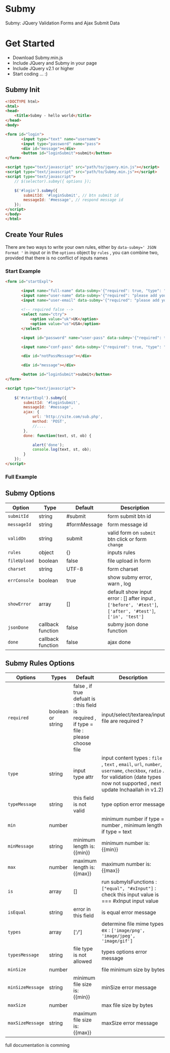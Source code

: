 # Submy
Submy: JQuery Validation Forms and Ajax Submit Data

# Get Started<br>

- Download Submy.min.js
- Include JQuery and Submy in your page 
- Include JQuery v2.1 or higher
- Start coding ... :)

## Submy Init

```html 
<!DOCTYPE html>
<html>
<head>
    <title>Submy - hello world</title>
</head>
<body>

<form id="login">
       <input type="text" name="username">
       <input type="password" name="pass">
       <div id="message"></div>
       <button id="loginSubmit">submit</button>
</form>

<script type="text/javascript" src="path/to/jquery.min.js"></script>
<script type="text/javascript" src="path/to/Submy.min.js"></script>
<script type="text/javascript">
    // $(selector).submy({ options });

    $('#login').submy({
        submitId: '#loginSubmit', // btn submit id
        messageId: '#message', // respond message id
    }); 
</script>    
</body>
</html>
```

## Create Your Rules
There are two ways to write your own rules, either by `data-submy=' JSON Format '` in input or in the `options` object by `rules` , you can combine two, provided that there is no conflict of inputs names

### Start Example
```html
<form id="startExpl">

       <input name="full-name" data-submy='{"required": true, "type": "text", "min": 4, "max": 30}'>
       <input name="user-name" data-submy='{"required": "please add your username", "type": "username", "min": 4, "max": 10, "typeMesasge": "please add a valid username"}'>
       <input name="user-email" data-submy='{"required": "please add your email", "type": "email", "typeMessage": "please add valid email"}'>
       
       <!-- required false -->
       <select name="ctry">  
           <option value="uk">UK</option>
           <option value="us">USA</option>
       </select>

       <input id="password" name="user-pass" data-submy='{"required": true, "type": "password"}'>

       <input name="conf-pass" data-submy='{"required": true, "type": "password", "is": ["equal", "#password"], "showError": ["after": "#notPassMessage"]}'>

       <div id="notPassMessage"></div>

       <div id="message"></div>

       <button id="loginSubmit">submit</button>
</form>

<script type="text/javascript">
    
    $('#startExpl').submy({
        submitId: '#loginSubmit', 
        messageId: '#message',
        ajax: {
            url: 'http://site.com/sub.php',
            method: 'POST',
            //....
        },
        done: function(text, st, ob) {

            alert('done');
            console.log(text, st, ob);
        }
    }); 
</script>  
```

### Full Example

## Submy Options


| Option     | Type              | Default      | Description                                                                                         |
|------------|-------------------|--------------|-----------------------------------------------------------------------------------------------------|
| `submitId`   | string            | #submit      | form submit btn id                                                                                  |
| `messageId`  | string            | #formMessage | form message id                                                                                     |
| `validOn`    | string            | submit       | valid form on `submit` btn click or form `change`                                                       |
| `rules`      | object            | {}           | inputs rules                                                                                        |
| `fileUpload` | boolean           | false        | file upload in form                                                                                 |
| `charset`    | string            | UTF-8        | form charset                                                                                        |
| `errConsole` | boolean           | true         | show submy error, warn , log                                                                        |
| `showError`  | array             | []           | default show input error : [] after input , `['before', '#test']`, `['after', '#test']`, `['in', 'test']` |
| `jsonDone`   | callback function | false        | submy json done function                                                                            |
| `done`       | callback function | false        | ajax done                                                                                           |

## Submy Rules Options
| Options         | Types              | Default                                                                                   | Description                                                                                                                                                          |
|----------------|-------------------|-------------------------------------------------------------------------------------------|----------------------------------------------------------------------------------------------------------------------------------------------------------------------|
| `required`       | boolean or string | false , if true defualt is : this field is required , if type = file : please choose file | input/select/textarea/input file are required ?                                                                                                                      |
| `type`           | string            | input type attr                                                                           | input content types : `file` , `text` , `email`, `url`, `number`, `username`, `checkbox`, `radio` .  for validation (date types now not supported , next update Inchaallah  in v1.2) |
| `typeMessage`    | string            | this field is not valid                                                                   | type option error message                                                                                                                                            |
| `min`            | number            |                                                                                           | minimum number if type = number , minimum length if type = text                                                                                                      |
| `minMessage`     | string            | minimum length is: {{min}} | minimum number is: {{min}}                                   | min option error message                                                                                                                                             |
| `max`           | number            | maximum length is: {{max}} | maximum number is: {{max}}                                   | maximum number if type = number , maximum length if type = text                                                                                                      |
|  `is`             | array             | []                                                                                        | run submyIsFunctions : `["equal", "#xInput"]` : check this input value is === #xInput input value                                                                      |
| `isEqual`        | string            | error in this field                                                                       | is equal error message                                                                                                                                               |
| `types`          | array             | ['*/*']                                                                                   | determine file mime types  ex : `['image/png', 'image/jpeg', 'image/gif']`                                                                                             |
| `typesMessage`   | string            | file type is not allowed                                                                  | types options error message                                                                                                                                          |
| `minSize`        | number            |                                                                                           | file minimum size by bytes                                                                                                                                           |
| `minSizeMessage` | string            | minimum file size is: {{min}}                                                             | minSize error message                                                                                                                                                |
| `maxSize`        | number            |                                                                                           | max file size by bytes                                                                                                                                               |
| `maxSizeMessage` | string            | maximum file size is: {{max}}                                                             | maxSize error message                                                                                                                                                |


full documentation is comming
